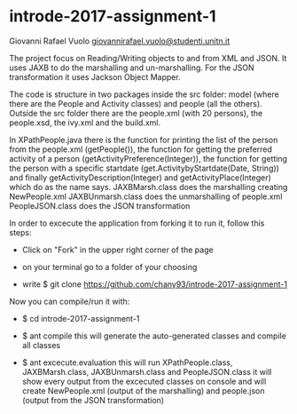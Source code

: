 # introde-2017-assignment-1

Giovanni Rafael Vuolo 
giovannirafael.vuolo@studenti.unitn.it

The project focus on Reading/Writing objects to and from XML and JSON. It uses JAXB to do the marshalling and un-marshalling. For the JSON transformation it uses Jackson Object Mapper.


The code is structure in two packages inside the src folder: model (where there are the People and Activity classes) and people (all the others). Outside the src folder there are the people.xml (with 20 persons), the people.xsd, the ivy.xml and the build.xml.

In XPathPeople.java there is the function for printing the list of the person from the people.xml (getPeople()), the function for getting the preferred activity of a person (getActivityPreference(Integer)), the function for getting the person with a specific startdate (get.ActivitybyStartdate(Date, String)) and finally getActivityDescription(Integer) and getActivityPlace(Integer) which do as the name says.
JAXBMarsh.class does the marshalling creating NewPeople.xml
JAXBUnmarsh.class does the unmarshalling of people.xml
PeopleJSON.class does the JSON transformation


In order to excecute the application from forking it to run it, follow this steps:

- Click on "Fork" in the upper right corner of the page

- on your terminal go to a folder of your choosing
- write $ git clone https://github.com/chany93/introde-2017-assignment-1


Now you can compile/run it with:

- $ cd introde-2017-assignment-1
- $ ant compile
this will generate the auto-generated classes and compile all classes

- $ ant excecute.evaluation
this will run XPathPeople.class, JAXBMarsh.class, JAXBUnmarsh.class and PeopleJSON.class
it will show every output from the excecuted classes on console and will create NewPeople.xml (output of the marshalling) and people.json (output from the JSON transformation)



